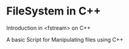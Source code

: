 # FileSystem in C++
Introduction in &lt;fstream> on C++

A basic Script for Manipulating files using C++
